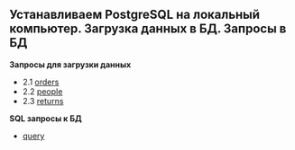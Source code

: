 ## Устанавливаем PostgreSQL на локальный компьютер. Загрузка данных в БД. Запросы в БД

**Запросы для загрузки данных**

- 2.1 [orders]
- 2.2 [people]
- 2.3 [returns]

**SQL запросы к БД**
- [query]

[orders]: <https://github.com/dimac123/dimac123/blob/main/DE-101/Module2/2.1%20orders.sql>
[people]: <https://github.com/dimac123/dimac123/blob/main/DE-101/Module2/2.2%20people.sql>
[returns]: <https://github.com/dimac123/dimac123/blob/main/DE-101/Module2/2.3%20returns.sql>
[query]: <https://github.com/dimac123/dimac123/blob/main/DE-101/Module2/Query.sql>
